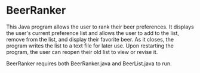 # BeerRanker
This Java program allows the user to rank their beer preferences. It displays the user's current preference list and allows the user to add to the list, remove from the list, and display their favorite beer. As it closes, the program writes the list to a text file for later use. Upon restarting the program, the user can reopen their old list to view or revise it.

BeerRanker requires both BeerRanker.java and BeerList.java to run.